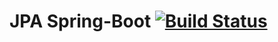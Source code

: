 # JPA Spring-Boot [![Build Status](https://travis-ci.org/dell-it-academy/jpaspringboot.svg?branch=master)](https://travis-ci.org/dell-it-academy/jpaspringboot)